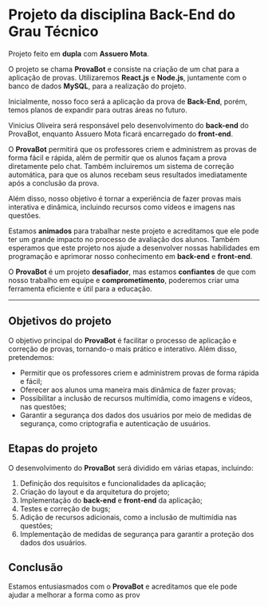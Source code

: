 # Projeto da disciplina Back-End do Grau Técnico

Projeto feito em **dupla** com **Assuero Mota**.

O projeto se chama **ProvaBot** e consiste na criação de um chat para a aplicação de provas. Utilizaremos **React.js** e **Node.js**, juntamente com o banco de dados **MySQL**, para a realização do projeto.

Inicialmente, nosso foco será a aplicação da prova de **Back-End**, porém, temos planos de expandir para outras áreas no futuro.

Vinicius Oliveira será responsável pelo desenvolvimento do **back-end** do ProvaBot, enquanto Assuero Mota ficará encarregado do **front-end**.

O **ProvaBot** permitirá que os professores criem e administrem as provas de forma fácil e rápida, além de permitir que os alunos façam a prova diretamente pelo chat. Também incluiremos um sistema de correção automática, para que os alunos recebam seus resultados imediatamente após a conclusão da prova.

Além disso, nosso objetivo é tornar a experiência de fazer provas mais interativa e dinâmica, incluindo recursos como vídeos e imagens nas questões.

Estamos **animados** para trabalhar neste projeto e acreditamos que ele pode ter um grande impacto no processo de avaliação dos alunos. Também esperamos que este projeto nos ajude a desenvolver nossas habilidades em programação e aprimorar nosso conhecimento em **back-end** e **front-end**.

O **ProvaBot** é um projeto **desafiador**, mas estamos **confiantes** de que com nosso trabalho em equipe e **comprometimento**, poderemos criar uma ferramenta eficiente e útil para a educação.

---

## Objetivos do projeto

O objetivo principal do **ProvaBot** é facilitar o processo de aplicação e correção de provas, tornando-o mais prático e interativo. Além disso, pretendemos:

- Permitir que os professores criem e administrem provas de forma rápida e fácil;
- Oferecer aos alunos uma maneira mais dinâmica de fazer provas;
- Possibilitar a inclusão de recursos multimídia, como imagens e vídeos, nas questões;
- Garantir a segurança dos dados dos usuários por meio de medidas de segurança, como criptografia e autenticação de usuários.

## Etapas do projeto

O desenvolvimento do **ProvaBot** será dividido em várias etapas, incluindo:

1. Definição dos requisitos e funcionalidades da aplicação;
2. Criação do layout e da arquitetura do projeto;
3. Implementação do **back-end** e **front-end** da aplicação;
4. Testes e correção de bugs;
5. Adição de recursos adicionais, como a inclusão de multimídia nas questões;
6. Implementação de medidas de segurança para garantir a proteção dos dados dos usuários.

## Conclusão

Estamos entusiasmados com o **ProvaBot** e acreditamos que ele pode ajudar a melhorar a forma como as prov
